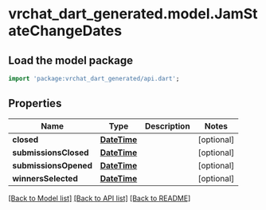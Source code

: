 # vrchat_dart_generated.model.JamStateChangeDates

## Load the model package
```dart
import 'package:vrchat_dart_generated/api.dart';
```

## Properties
Name | Type | Description | Notes
------------ | ------------- | ------------- | -------------
**closed** | [**DateTime**](DateTime.md) |  | [optional] 
**submissionsClosed** | [**DateTime**](DateTime.md) |  | [optional] 
**submissionsOpened** | [**DateTime**](DateTime.md) |  | [optional] 
**winnersSelected** | [**DateTime**](DateTime.md) |  | [optional] 

[[Back to Model list]](../README.md#documentation-for-models) [[Back to API list]](../README.md#documentation-for-api-endpoints) [[Back to README]](../README.md)



